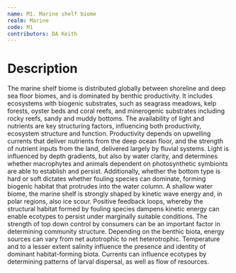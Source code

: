 ```yaml
---
name: M1. Marine shelf biome
realm: Marine
code: M1
contributors: DA Keith
---
```


# Description

The marine shelf biome is distributed globally between shoreline and deep sea floor biomes, and is dominated by benthic productivity. It includes ecosystems with biogenic substrates, such as seagrass meadows, kelp forests, oyster beds and coral reefs, and minerogenic substrates including rocky reefs, sandy and muddy bottoms. The availability of light and nutrients are key structuring factors, influencing both productivity, ecosystem structure and function. Productivity depends on upwelling currents that deliver nutrients from the deep ocean floor, and the strength of nutrient inputs from the land, delivered largely by fluvial systems. Light is influenced by depth gradients, but also by water clarity, and determines whether macrophytes and animals dependent on photosynthetic symbionts are able to establish and persist. Additionally, whether the bottom type is hard or soft dictates whether fouling species can dominate, forming biogenic habitat that protrudes into the water column. A shallow water biome, the marine shelf is strongly shaped by kinetic wave energy and, in polar regions, also ice scour. Positive feedback loops, whereby the structural habitat formed by fouling species dampens kinetic energy can enable ecotypes to persist under marginally suitable conditions. The strength of top down control by consumers can be an important factor in determining community structure. Depending on the benthic biota, energy sources can vary from net autotrophic to net heterotrophic. Temperature and to a lesser extent salinity influence the presence and identity of dominant habitat-forming biota. Currents can influence ecotypes by determining patterns of larval dispersal, as well as flow of resources.
